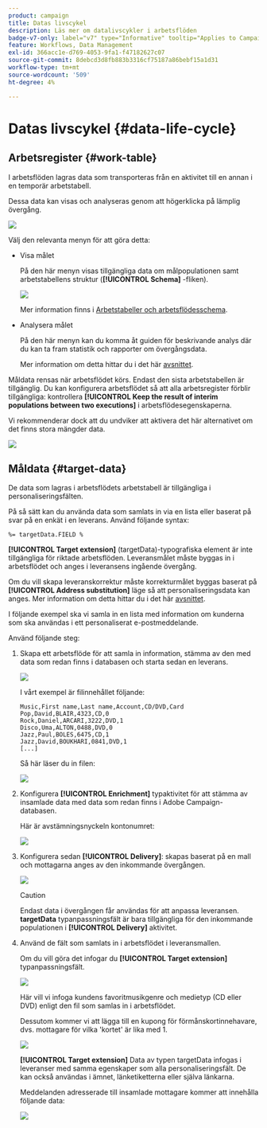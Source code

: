 ```yaml
---
product: campaign
title: Datas livscykel
description: Läs mer om datalivscykler i arbetsflöden
badge-v7-only: label="v7" type="Informative" tooltip="Applies to Campaign Classic v7 only"
feature: Workflows, Data Management
exl-id: 366acc1e-d769-4053-9fa1-f47182627c07
source-git-commit: 8debcd3d8fb883b3316cf75187a86bebf15a1d31
workflow-type: tm+mt
source-wordcount: '509'
ht-degree: 4%

---
```


# Datas livscykel {#data-life-cycle}



## Arbetsregister {#work-table}

I arbetsflöden lagras data som transporteras från en aktivitet till en annan i en temporär arbetstabell.

Dessa data kan visas och analyseras genom att högerklicka på lämplig övergång.

![](assets/wf-right-click-analyze.png)

Välj den relevanta menyn för att göra detta:

* Visa målet

   På den här menyn visas tillgängliga data om målpopulationen samt arbetstabellens struktur (**[!UICONTROL Schema]** -fliken).

   ![](assets/wf-right-click-display.png)

   Mer information finns i [Arbetstabeller och arbetsflödesschema](monitoring-workflow-execution.md#worktables-and-workflow-schema).

* Analysera målet

   På den här menyn kan du komma åt guiden för beskrivande analys där du kan ta fram statistik och rapporter om övergångsdata.

   Mer information om detta hittar du i det här [avsnittet](../../reporting/using/using-the-descriptive-analysis-wizard.md).

Måldata rensas när arbetsflödet körs. Endast den sista arbetstabellen är tillgänglig. Du kan konfigurera arbetsflödet så att alla arbetsregister förblir tillgängliga: kontrollera **[!UICONTROL Keep the result of interim populations between two executions]** i arbetsflödesegenskaperna.

Vi rekommenderar dock att du undviker att aktivera det här alternativet om det finns stora mängder data.

![](assets/wf-purge-data-option.png)

## Måldata {#target-data}

De data som lagras i arbetsflödets arbetstabell är tillgängliga i personaliseringsfälten.

På så sätt kan du använda data som samlats in via en lista eller baserat på svar på en enkät i en leverans. Använd följande syntax:

```
%= targetData.FIELD %
```

**[!UICONTROL Target extension]** (targetData)-typografiska element är inte tillgängliga för riktade arbetsflöden. Leveransmålet måste byggas in i arbetsflödet och anges i leveransens ingående övergång.

Om du vill skapa leveranskorrektur måste korrekturmålet byggas baserat på **[!UICONTROL Address substitution]** läge så att personaliseringsdata kan anges. Mer information om detta hittar du i det här [avsnittet](../../delivery/using/steps-defining-the-target-population.md#using-address-substitution-in-proof).

I följande exempel ska vi samla in en lista med information om kunderna som ska användas i ett personaliserat e-postmeddelande.

Använd följande steg:

1. Skapa ett arbetsflöde för att samla in information, stämma av den med data som redan finns i databasen och starta sedan en leverans.

   ![](assets/wf-targetdata-sample-1.png)

   I vårt exempel är filinnehållet följande:

   ```
   Music,First name,Last name,Account,CD/DVD,Card
   Pop,David,BLAIR,4323,CD,0
   Rock,Daniel,ARCARI,3222,DVD,1
   Disco,Uma,ALTON,0488,DVD,0
   Jazz,Paul,BOLES,6475,CD,1
   Jazz,David,BOUKHARI,0841,DVD,1
   [...]
   ```

   Så här läser du in filen:

   ![](assets/wf-targetdata-sample-2.png)

1. Konfigurera **[!UICONTROL Enrichment]** typaktivitet för att stämma av insamlade data med data som redan finns i Adobe Campaign-databasen.

   Här är avstämningsnyckeln kontonumret:

   ![](assets/wf-targetdata-sample-3.png)

1. Konfigurera sedan **[!UICONTROL Delivery]**: skapas baserat på en mall och mottagarna anges av den inkommande övergången.

   ![](assets/wf-targetdata-sample-4.png)

   >[!CAUTION]
   >
   >Endast data i övergången får användas för att anpassa leveransen. **targetData** typanpassningsfält är bara tillgängliga för den inkommande populationen i **[!UICONTROL Delivery]** aktivitet.

1. Använd de fält som samlats in i arbetsflödet i leveransmallen.

   Om du vill göra det infogar du **[!UICONTROL Target extension]** typanpassningsfält.

   ![](assets/wf-targetdata-sample-5.png)

   Här vill vi infoga kundens favoritmusikgenre och medietyp (CD eller DVD) enligt den fil som samlas in i arbetsflödet.

   Dessutom kommer vi att lägga till en kupong för förmånskortinnehavare, dvs. mottagare för vilka &#39;kortet&#39; är lika med 1.

   ![](assets/wf-targetdata-sample-6.png)

   **[!UICONTROL Target extension]** Data av typen targetData infogas i leveranser med samma egenskaper som alla personaliseringsfält. De kan också användas i ämnet, länketiketterna eller själva länkarna.

   Meddelanden adresserade till insamlade mottagare kommer att innehålla följande data:

   ![](assets/wf-targetdata-sample-7.png)
